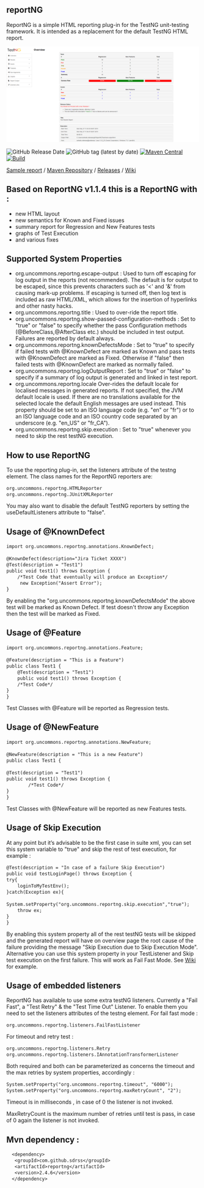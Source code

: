##  reportNG  ##

ReportNG is a simple HTML reporting plug-in for the TestNG unit-testing framework. It is intended as a replacement for the default TestNG HTML report.

![](https://github.com/sdrss/test/blob/master/SampleOverview.png)

![GitHub Release Date](https://img.shields.io/github/release-date/sdrss/reportNG) ![GitHub tag (latest by date)](https://img.shields.io/github/v/tag/sdrss/reportNG)
[![Maven Central](https://img.shields.io/maven-central/v/com.github.sdrss/reportng?style=blue)](https://img.shields.io/maven-central/v/com.github.sdrss/reportng) 
[![Build](https://github.com/sdrss/reportNG/workflows/Java_CI/badge.svg)](https://github.com/sdrss/reportNG/workflows/Java_CI/badge.svg)

[Sample report](https://sdrss.github.io/test/) / [Maven Repository](https://mvnrepository.com/artifact/com.github.sdrss/reportng) / 
[Releases](https://github.com/sdrss/reportNG/releases) / [Wiki](https://github.com/sdrss/reportNG/wiki/) 

## Based on ReportNG v1.1.4 this is a ReportNG with : ##
 - new HTML layout
 - new semantics for Known and Fixed issues
 - summary report for Regression and New Features tests
 - graphs of Test Execution
 - and various fixes

 ## Supported System Properties ##
 * org.uncommons.reportng.escape-output : Used to turn off escaping for log output in the reports (not recommended). The default is for output to be escaped, since this prevents characters such as '<' and '&' from causing mark-up problems. If escaping is turned off, then log text is included as raw HTML/XML, which allows for the insertion of hyperlinks and other nasty hacks.
 * org.uncommons.reportng.title : Used to over-ride the report title.
 * org.uncommons.reportng.show-passed-configuration-methods : Set to "true" or "false" to specify whether the pass Configuration methods (@BeforeClass,@AfterClass etc.) should be included in test output. Failures are reported by default always.
 * org.uncommons.reportng.knownDefectsMode : Set to "true" to specify if failed tests with @KnownDefect are marked as Known and pass tests with @KnownDefect are marked as Fixed. Otherwise if "false" then failed tests with @KnownDefect are marked as normally failed.
 * org.uncommons.reportng.logOutputReport : Set to "true" or "false" to specify if a summary of log output is generated and linked in test report.
 * org.uncommons.reportng.locale
Over-rides the default locale for localised messages in generated reports. If not specified, the JVM default locale is used. If there are no translations available for the selected locale the default English messages are used instead. This property should be set to an ISO language code (e.g. "en" or "fr") or to an ISO language code and an ISO country code separated by an underscore (e.g. "en_US" or "fr_CA").
 * org.uncommons.reportng.skip.execution : Set to "true" whenever you need to skip the rest testNG execution.
 
 ## How to use ReportNG ##
 
 To use the reporting plug-in, set the listeners attribute of the testng element. The class names for the ReportNG reporters are:

    org.uncommons.reportng.HTMLReporter
    org.uncommons.reportng.JUnitXMLReporter
 You may also want to disable the default TestNG reporters by setting the useDefaultListeners attribute to "false".

 ## Usage of @KnownDefect

    import org.uncommons.reportng.annotations.KnownDefect;
    
    @KnownDefect(description="Jira Ticket XXXX")
    @Test(description = "Test1")
    public void test1() throws Exception {
        /*Test Code that eventually will produce an Exception*/
	     new Exception("Assert Error");
    }
    
  By enabling the "org.uncommons.reportng.knownDefectsMode" the above test will be marked as Known Defect.
  If test doesn't throw any Exception then the test will be marked as Fixed.
    
 ## Usage of @Feature
 
    import org.uncommons.reportng.annotations.Feature;
    
    @Feature(description = "This is a Feature")
    public class Test1 {
    	@Test(description = "Test1")
    	public void test1() throws Exception {
		/*Test Code*/
	}
    }
     
   Test Classes with @Feature will be reported as Regression tests.
     
  ## Usage of @NewFeature
    
    import org.uncommons.reportng.annotations.NewFeature;
     
    @NewFeature(description = "This is a new Feature")
    public class Test1 {
    	
	@Test(description = "Test1")
	public void test1() throws Exception {
        	/*Test Code*/
	}
    }
     
   Test Classes with @NewFeature will be reported as new Features tests.

  ## Usage of Skip Execution
   At any point but it’s advisable to be the first case in suite xml, you can set this system variable to "true" and skip the rest of  test execution, for example :
   	
	@Test(description = "In case of a failure Skip Execution")
	public void testLoginPage() throws Exception {
	try{
		loginToMyTestEnv();
	}catch(Exception ex){
		System.setProperty("org.uncommons.reportng.skip.execution","true");
		throw ex;
	}
	}
    
  By enabling this system property all of the rest testNG tests will be skipped and the generated report will have on overview page the root cause of the failure providing the message "Skip Execution due to Skip Execution Mode".
  Alternative you can use this system property in your TestListener and Skip test execution on the first failure. This will work as Fail Fast Mode. See [Wiki](https://github.com/sdrss/reportNG/wiki) for example.

 ## Usage of embedded listeners
  ReportNG has available to use some extra testNG listeners. Currently a "Fail Fast", a "Test Retry" & the "Test Time Out" Listener.
   To enable them you need to set the listeners attributes of the testng element. 
  For fail fast mode : 

	org.uncommons.reportng.listeners.FailFastListener
   
  For timeout and retry test : 
  
    org.uncommons.reportng.listeners.Retry
    org.uncommons.reportng.listeners.IAnnotationTransformerListener
  
  Both required and both can be parameterized as concerns the timeout and the max retries by system properties,  accordingly : 
    
    System.setProperty("org.uncommons.reportng.timeout", "6000");
    System.setProperty("org.uncommons.reportng.maxRetryCount", "2");
 
 Timeout is in milliseconds , in case of 0 the listener is not invoked.
 
 MaxRetryCount is the maximum number of retries until test is pass, in case of 0 again the listener is not invoked.
  
 ## Mvn dependency : 
      
      <dependency>
	   <groupId>com.github.sdrss</groupId>
	   <artifactId>reportng</artifactId>
	   <version>2.4.6</version>
      </dependency>

